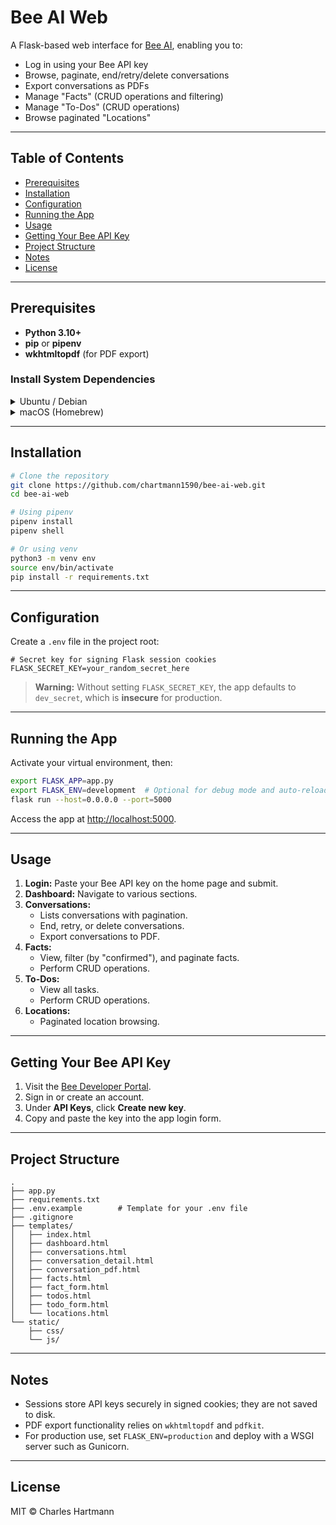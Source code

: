 # Bee AI Web

A Flask-based web interface for [Bee AI](https://bee.computer), enabling you to:

- Log in using your Bee API key
- Browse, paginate, end/retry/delete conversations
- Export conversations as PDFs
- Manage "Facts" (CRUD operations and filtering)
- Manage "To-Dos" (CRUD operations)
- Browse paginated "Locations"

---

## Table of Contents

- [Prerequisites](#prerequisites)
- [Installation](#installation)
- [Configuration](#configuration)
- [Running the App](#running-the-app)
- [Usage](#usage)
- [Getting Your Bee API Key](#getting-your-bee-api-key)
- [Project Structure](#project-structure)
- [Notes](#notes)
- [License](#license)

---

## Prerequisites

- **Python 3.10+**
- **pip** or **pipenv**
- **wkhtmltopdf** (for PDF export)

### Install System Dependencies

<details>
<summary>Ubuntu / Debian</summary>

```bash
sudo apt-get update
sudo apt-get install -y wkhtmltopdf
```

</details>

<details>
<summary>macOS (Homebrew)</summary>

```bash
brew install wkhtmltopdf
```

</details>

---

## Installation

```bash
# Clone the repository
git clone https://github.com/chartmann1590/bee-ai-web.git
cd bee-ai-web

# Using pipenv
pipenv install
pipenv shell

# Or using venv
python3 -m venv env
source env/bin/activate
pip install -r requirements.txt
```

---

## Configuration

Create a `.env` file in the project root:

```dotenv
# Secret key for signing Flask session cookies
FLASK_SECRET_KEY=your_random_secret_here
```

> **Warning:** Without setting `FLASK_SECRET_KEY`, the app defaults to `dev_secret`, which is **insecure** for production.

---

## Running the App

Activate your virtual environment, then:

```bash
export FLASK_APP=app.py
export FLASK_ENV=development  # Optional for debug mode and auto-reload
flask run --host=0.0.0.0 --port=5000
```

Access the app at [http://localhost:5000](http://localhost:5000).

---

## Usage

1. **Login:** Paste your Bee API key on the home page and submit.
2. **Dashboard:** Navigate to various sections.
3. **Conversations:**
   - Lists conversations with pagination.
   - End, retry, or delete conversations.
   - Export conversations to PDF.
4. **Facts:**
   - View, filter (by "confirmed"), and paginate facts.
   - Perform CRUD operations.
5. **To-Dos:**
   - View all tasks.
   - Perform CRUD operations.
6. **Locations:**
   - Paginated location browsing.

---

## Getting Your Bee API Key

1. Visit the [Bee Developer Portal](https://developer.bee.computer/keys).
2. Sign in or create an account.
3. Under **API Keys**, click **Create new key**.
4. Copy and paste the key into the app login form.

---

## Project Structure

```
.
├── app.py
├── requirements.txt
├── .env.example        # Template for your .env file
├── .gitignore
├── templates/
│   ├── index.html
│   ├── dashboard.html
│   ├── conversations.html
│   ├── conversation_detail.html
│   ├── conversation_pdf.html
│   ├── facts.html
│   ├── fact_form.html
│   ├── todos.html
│   ├── todo_form.html
│   └── locations.html
└── static/
    ├── css/
    └── js/
```

---

## Notes

- Sessions store API keys securely in signed cookies; they are not saved to disk.
- PDF export functionality relies on `wkhtmltopdf` and `pdfkit`.
- For production use, set `FLASK_ENV=production` and deploy with a WSGI server such as Gunicorn.

---

## License

MIT © Charles Hartmann

